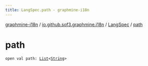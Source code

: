 ```yaml
---
title: LangSpec.path - graphmine-i18n
---
```


[graphmine-i18n](../../index.html) / [io.github.sof3.graphmine.i18n](../index.html) / [LangSpec](index.html) / [path](./path.html)

# path

`open val path: `[`List`](https://kotlinlang.org/api/latest/jvm/stdlib/kotlin.collections/-list/index.html)`<`[`String`](https://kotlinlang.org/api/latest/jvm/stdlib/kotlin/-string/index.html)`>`